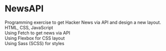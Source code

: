 # NewsAPI

Programming exercise to get Hacker News via API and design a new layout.  
HTML, CSS, JavaScript  
Using Fetch to get news via API  
Using Flexbox for CSS layout  
Using Sass (SCSS) for styles



